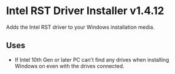 # Intel RST Driver Installer v1.4.12
Adds the Intel RST driver to your Windows installation media.

## Uses
- If Intel 10th Gen or later PC can't find any drives when installing Windows on even with the drives connected.
